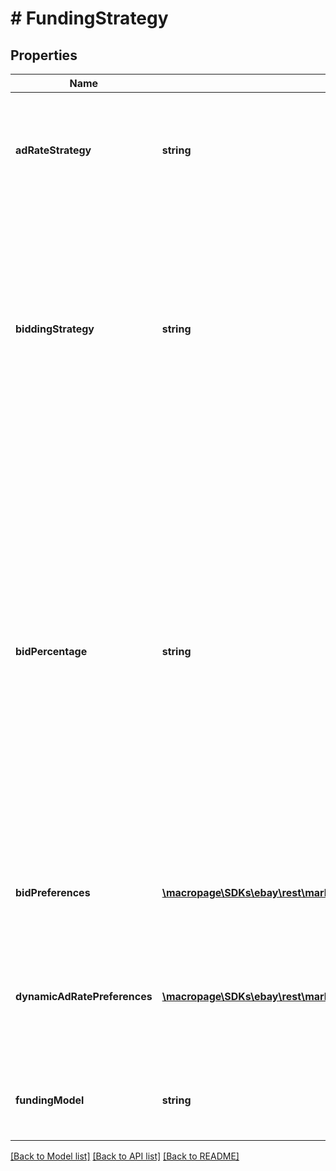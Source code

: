 # # FundingStrategy

## Properties

Name | Type | Description | Notes
------------ | ------------- | ------------- | -------------
**adRateStrategy** | **string** | This field is used to set the ad rate strategy for a Cost Per Sale (CPS) campaign.&lt;br&gt;&lt;br&gt;The default value for this field is &lt;code&gt;FIXED&lt;/code&gt;. If this field is omitted, the default value will be used.&lt;br&gt;&lt;br&gt;&lt;span class&#x3D;\&quot;tablenote\&quot;&gt;&lt;b&gt;Note:&lt;/b&gt; This field is not applicable for Cost Per Click (CPC) or Offsite Ads campaigns.&lt;/span&gt; For implementation help, refer to &lt;a href&#x3D;&#39;https://developer.ebay.com/api-docs/sell/marketing/types/pls:AdRateStrategyEnum&#39;&gt;eBay API documentation&lt;/a&gt; | [optional]
**biddingStrategy** | **string** | Indicates the bidding strategy for an onsite Cost Per Click (CPC) campaign that uses manual targeting.&lt;br&gt;&lt;br&gt;&lt;span class&#x3D;\&quot;tablenote\&quot;&gt;&lt;b&gt;Note:&lt;/b&gt; This field is not applicable for smart targeting campaigns.&lt;/span&gt;&lt;br&gt;Valid values are:&lt;ul&gt;&lt;li&gt;&lt;code&gt;FIXED&lt;/code&gt;&lt;br&gt;&lt;br&gt;When using a fixed bidding strategy, sellers manually assign and adjust keyword bids for the CPC campaign.&lt;/li&gt;&lt;li&gt;&lt;code&gt;DYNAMIC&lt;/code&gt;&lt;br&gt;&lt;br&gt;When using a dynamic bidding strategy, eBay manages the campaign&#39;s keyword bids and automatically updates them daily to the suggested bid.&lt;br&gt;&lt;br&gt;&lt;span class&#x3D;\&quot;tablenote\&quot;&gt;&lt;b&gt;Note:&lt;/b&gt; For a CPC campaign using dynamic bidding, sellers can continue to manually add keywords for the campaign, but they are no longer able to manually adjust their associated bid values. In order to manually adjust bid values, sellers must use the &lt;code&gt;FIXED&lt;/code&gt; bidding strategy.&lt;/span&gt;&lt;/li&gt;&lt;/ul&gt;&lt;br&gt;&lt;b&gt;Default value:&lt;/b&gt; FIXED For implementation help, refer to &lt;a href&#x3D;&#39;https://developer.ebay.com/api-docs/sell/marketing/types/pls:BiddingStrategyEnum&#39;&gt;eBay API documentation&lt;/a&gt; | [optional]
**bidPercentage** | **string** | The user-defined &lt;b&gt;bid percentage&lt;/b&gt; (also known as the &lt;i&gt;ad rate&lt;/i&gt;) sets the level that eBay increases the visibility in search results for the associated listing. The higher the &lt;b&gt;bidPercentage&lt;/b&gt; value, the more eBay promotes the listing.  &lt;br&gt;&lt;br&gt;The value specified here is also used to calculate the Promoted Listings fee. This percentage value is multiplied by the final sales price to determine the fee. &lt;br&gt;&lt;br&gt;The Promoted Listings fee is determined at the time the transaction completes and the seller is assessed the fee only when an item sells through a Promoted Listings ad campaign. &lt;br&gt;&lt;br&gt;The &lt;b&gt;bidPercentage&lt;/b&gt; is a single precision value that is guided by the following rules: &lt;ul&gt;&lt;li&gt;These values are &lt;b&gt;valid&lt;/b&gt;:&lt;br&gt;&amp;nbsp;&amp;nbsp;&amp;nbsp;&lt;code&gt;4.1&lt;/code&gt;, &amp;nbsp;&amp;nbsp;&amp;nbsp;&lt;code&gt;5.0&lt;/code&gt;, &amp;nbsp;&amp;nbsp;&amp;nbsp;&lt;code&gt;5.5&lt;/code&gt;, ...&lt;/li&gt;  &lt;li&gt;These values are &lt;b&gt;not valid&lt;/b&gt;:&lt;br /&gt; &amp;nbsp;&amp;nbsp;&amp;nbsp;&lt;code&gt;0.01&lt;/code&gt;, &amp;nbsp;&amp;nbsp;&amp;nbsp;&lt;code&gt;10.75&lt;/code&gt;, &amp;nbsp;&amp;nbsp;&amp;nbsp;&lt;code&gt;99.99&lt;/code&gt;,&lt;br /&gt; &amp;nbsp;&amp;nbsp;&amp;nbsp;and so on.&lt;/li&gt;&lt;/ul&gt;This is the default bid percentage for the campaigns using the Cost Per Sale (CPS) funding model, and this value will be overridden by any ads in the campaign that have their own set bid percentages.&lt;br /&gt;&lt;br /&gt;If a bid percentage is not provided for an ad, eBay uses the default bid percentage of the associated campaign.&lt;br /&gt;&lt;br /&gt;&lt;span class&#x3D;\&quot;tablenote\&quot;&gt;&lt;b&gt;Note:&lt;/b&gt;This field is only relevant for campaigns that use the CPS funding model and a fixed ad rate. It is not used for campaigns that use the Cost Per Click (CPC) funding model and should not be provided when the selected adRateStrategy for the campaign is dynamic.&lt;/span&gt;&lt;br&gt;&lt;br&gt;&lt;span class&#x3D;\&quot;tablenote\&quot;&gt;&lt;b&gt;Note:&lt;/b&gt; This field has a minimum value of &lt;code&gt;2.0&lt;/code&gt; and a maximum value of &lt;code&gt;100.0&lt;/code&gt;.&lt;/span&gt; | [optional]
**bidPreferences** | [**\macropage\SDKs\ebay\rest\marketing\Model\BidPreference[]**](BidPreference.md) | This container indicates the bidding preferences of the campaign, such as the maximum CPC amount.&lt;br&gt;&lt;br&gt;&lt;span class&#x3D;\&quot;tablenote\&quot;&gt;&lt;b&gt;Note:&lt;/b&gt; This container is only applicable for smart targeting campaigns.&lt;/span&gt;&lt;br&gt;This container is required if the user wants to create a Smart Targeting campaign. | [optional]
**dynamicAdRatePreferences** | [**\macropage\SDKs\ebay\rest\marketing\Model\DynamicAdRatePreference[]**](DynamicAdRatePreference.md) | A field that indicates whether a single, user-defined bid percentage (also known as the &lt;i&gt;ad rate&lt;/i&gt;) should be used, or whether eBay should automatically adjust listings to maintain the daily suggested bid percentage.&lt;br /&gt;&lt;br /&gt;&lt;span class&#x3D;\&quot;tablenote\&quot;&gt;&lt;span style&#x3D;\&quot;color:#004680\&quot;&gt;&lt;strong&gt;Note:&lt;/strong&gt;&lt;/span&gt; Dynamic adjustment is only applicable when the &lt;b&gt;adRateStrategy&lt;/b&gt; is set to &lt;code&gt;DYNAMIC&lt;/code&gt; This field is not applicable for Offsite Ads campaigns.&lt;/span&gt;&lt;br /&gt;&lt;b&gt;Default:&lt;/b&gt; &lt;code&gt;FIXED&lt;/code&gt; | [optional]
**fundingModel** | **string** | Indicates the model that eBay uses to calculate the Promoted Listings fee. &lt;p&gt;For a description of the funding model types, refer to &lt;b&gt;FundingModelTypeEnum&lt;/b&gt;. For implementation help, refer to &lt;a href&#x3D;&#39;https://developer.ebay.com/api-docs/sell/marketing/types/pls:FundingModelEnum&#39;&gt;eBay API documentation&lt;/a&gt; | [optional]

[[Back to Model list]](../../README.md#models) [[Back to API list]](../../README.md#endpoints) [[Back to README]](../../README.md)
